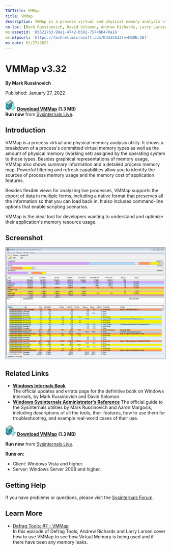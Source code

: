 ```yaml
--- 
TOCTitle: VMMap
title: VMMap
description: VMMap is a process virtual and physical memory analysis utility.
no-loc: [Mark Russinovich, David Solomon, Andrew Richards, Larry Larsen, Aaron Margosis]
ms:assetid: '0b5217b3-99e1-4742-b502-7574bb478a16'
ms:mtpsurl: 'https://technet.microsoft.com/Dd535533(v=MSDN.10)'
ms.date: 01/27/2022
---
```


# VMMap v3.32

**By Mark Russinovich**

Published: January 27, 2022

[![Download](media/shared/Download_sm.png)](https://download.sysinternals.com/files/VMMap.zip) [**Download VMMap**](https://download.sysinternals.com/files/VMMap.zip)  **(1.3 MB)**  
**Run now** from [Sysinternals Live](https://live.sysinternals.com/vmmap.exe).

## Introduction

VMMap is a process virtual and physical memory analysis utility. It
shows a breakdown of a process's committed virtual memory types as well
as the amount of physical memory (working set) assigned by the operating
system to those types. Besides graphical representations of memory
usage, VMMap also shows summary information and a detailed process
memory map. Powerful filtering and refresh capabilities allow you to
identify the sources of process memory usage and the memory cost of
application features.

Besides flexible views for analyzing live processes, VMMap supports the
export of data in multiple forms, including a native format that
preserves all the information so that you can load back in. It also
includes command-line options that enable scripting scenarios.

VMMap is the ideal tool for developers wanting to understand and
optimize their application's memory resource usage.

## Screenshot

![Screenshot of VMMap showing Explorer.EXE memory analysis](media/vmmap/vmmap.jpg)

## Related Links

- [**Windows Internals Book**](~/resources/windows-internals.md)  
    The official updates and errata page for the definitive book on
    Windows internals, by Mark Russinovich and David Solomon.
- [**Windows Sysinternals Administrator's Reference**](~/resources/troubleshooting-book.md)
    The official guide to the Sysinternals utilities by Mark Russinovich and
    Aaron Margosis, including descriptions of all the tools, their
    features, how to use them for troubleshooting, and example
    real-world cases of their use.

[![Download](media/shared/Download_sm.png)](https://download.sysinternals.com/files/VMMap.zip) [**Download VMMap**](https://download.sysinternals.com/files/VMMap.zip)  **(1.3 MB)**

**Run now** from [Sysinternals Live](https://live.sysinternals.com/vmmap.exe).

**Runs on:**

- Client: Windows Vista and higher.
- Server: Windows Server 2008 and higher.

## Getting Help

If you have problems or questions, please visit the [Sysinternals
Forum](https://forum.sysinternals.com).  

## Learn More

- [Defrag Tools: \#7 -
    VMMap](/shows/defrag-tools/live-build-2014)  
    In this episode of Defrag Tools, Andrew Richards and Larry Larsen
    cover how to use VMMap to see how Virtual Memory is being used and
    if there have been any memory leaks.
